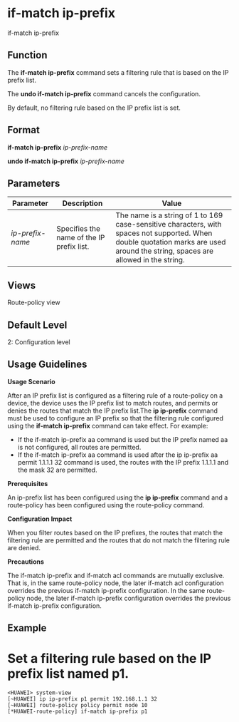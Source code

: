 if-match ip-prefix
==================

if-match ip-prefix

Function
--------



The **if-match ip-prefix** command sets a filtering rule that is based on the IP prefix list.

The **undo if-match ip-prefix** command cancels the configuration.



By default, no filtering rule based on the IP prefix list is set.


Format
------

**if-match ip-prefix** *ip-prefix-name*

**undo if-match ip-prefix** *ip-prefix-name*


Parameters
----------

| Parameter | Description | Value |
| --- | --- | --- |
| *ip-prefix-name* | Specifies the name of the IP prefix list. | The name is a string of 1 to 169 case-sensitive characters, with spaces not supported. When double quotation marks are used around the string, spaces are allowed in the string. |



Views
-----

Route-policy view


Default Level
-------------

2: Configuration level


Usage Guidelines
----------------

**Usage Scenario**

After an IP prefix list is configured as a filtering rule of a route-policy on a device, the device uses the IP prefix list to match routes, and permits or denies the routes that match the IP prefix list.The **ip ip-prefix** command must be used to configure an IP prefix so that the filtering rule configured using the **if-match ip-prefix** command can take effect. For example:

* If the if-match ip-prefix aa command is used but the IP prefix named aa is not configured, all routes are permitted.
* If the if-match ip-prefix aa command is used after the ip ip-prefix aa permit 1.1.1.1 32 command is used, the routes with the IP prefix 1.1.1.1 and the mask 32 are permitted.

**Prerequisites**



An ip-prefix list has been configured using the **ip ip-prefix** command and a route-policy has been configured using the route-policy command.



**Configuration Impact**



When you filter routes based on the IP prefixes, the routes that match the filtering rule are permitted and the routes that do not match the filtering rule are denied.



**Precautions**



The if-match ip-prefix and if-match acl commands are mutually exclusive. That is, in the same route-policy node, the later if-match acl configuration overrides the previous if-match ip-prefix configuration. In the same route-policy node, the later if-match ip-prefix configuration overrides the previous if-match ip-prefix configuration.




Example
-------

# Set a filtering rule based on the IP prefix list named p1.
```
<HUAWEI> system-view
[~HUAWEI] ip ip-prefix p1 permit 192.168.1.1 32
[~HUAWEI] route-policy policy permit node 10
[*HUAWEI-route-policy] if-match ip-prefix p1

```